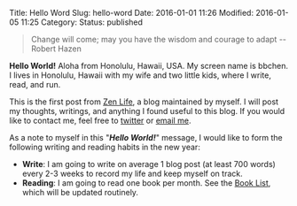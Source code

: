Title: Hello Word
Slug: hello-word
Date: 2016-01-01 11:26
Modified: 2016-01-05 11:25
Category: 
Status: published

> Change will come; may you have the wisdom and courage to adapt -- Robert Hazen

**Hello World!** Aloha from Honolulu, Hawaii, USA. My screen name is bbchen. I lives in Honolulu, Hawaii with my wife and two little kids, where I write, read, and run.

This is the first post from [Zen Life](http://bbchen.github.io), a blog maintained by myself. I will post my thoughts, writings, and anything I found useful to this blog. If you would like to contact me, feel free to [twitter](http://twitter.com/bbchen) or [email me](mailto:bbchen@gmail.com).

As a note to myself in this "***Hello World!***" message, I would like to form the following writing and reading habits in the new year:

- **Write**: I am going to write on average 1 blog post (at least 700 words) every 2-3 weeks to record my life and keep myself on track.
- **Reading**: I am going to read one book per month. See the [Book List]({filename}/pages/book-list.md), which will be updated routinely.